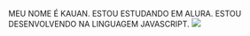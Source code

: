 MEU NOME É KAUAN.
ESTOU ESTUDANDO EM ALURA.
ESTOU DESENVOLVENDO NA LINGUAGEM JAVASCRIPT.
![](https://media1.tenor.com/m/qNpmiGS_wawAAAAd/neymar-jr.gif)
